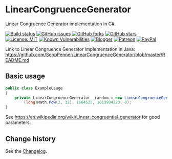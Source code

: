 # LinearCongruenceGenerator
Linear Congruence Generator implementation in C#.

[![Build status](https://ci.appveyor.com/api/projects/status/t0v8qsktgau2fh96?svg=true)](https://ci.appveyor.com/project/SeppPenner/linearcongruencegeneratorc)
[![GitHub issues](https://img.shields.io/github/issues/SeppPenner/LinearCongruenceGeneratorC-.svg)](https://github.com/SeppPenner/LinearCongruenceGeneratorC-/issues)
[![GitHub forks](https://img.shields.io/github/forks/SeppPenner/LinearCongruenceGeneratorC-.svg)](https://github.com/SeppPenner/LinearCongruenceGeneratorC-/network)
[![GitHub stars](https://img.shields.io/github/stars/SeppPenner/LinearCongruenceGeneratorC-.svg)](https://github.com/SeppPenner/LinearCongruenceGeneratorC-/stargazers)
[![License: MIT](https://img.shields.io/badge/License-MIT-blue.svg)](https://raw.githubusercontent.com/SeppPenner/LinearCongruenceGeneratorC-/master/License.txt)
[![Known Vulnerabilities](https://snyk.io/test/github/SeppPenner/LinearCongruenceGeneratorC-/badge.svg)](https://snyk.io/test/github/SeppPenner/LinearCongruenceGeneratorC-)
[![Blogger](https://img.shields.io/badge/Follow_me_on-blogger-orange)](https://franzhuber23.blogspot.de/)
[![Patreon](https://img.shields.io/badge/Patreon-F96854?logo=patreon&logoColor=white)](https://patreon.com/SeppPennerOpenSourceDevelopment)
[![PayPal](https://img.shields.io/badge/PayPal-00457C?logo=paypal&logoColor=white)](https://paypal.me/th070795)

Link to Linear Congruence Generator implementation in Java:
https://github.com/SeppPenner/LinearCongruenceGenerator/blob/master/README.md

## Basic usage
```csharp
public class ExampleUsage
{
    private LinearCongruenceGenerator _random = new LinearCongruenceGenerator(
        (long)Math.Pow(2, 32), 1664525, 1013904223, 0);
}
```
See https://en.wikipedia.org/wiki/Linear_congruential_generator for good parameters.

Change history
--------------

See the [Changelog](https://github.com/SeppPenner/LinearCongruenceGeneratorC-/blob/master/Changelog.md).